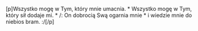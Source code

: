 [p]Wszystko mogę w Tym, który mnie umacnia. * Wszystko mogę w Tym, który sił dodaje mi. * /: On dobrocią Swą ogarnia mnie * i wiedzie mnie do niebios bram. :/[/p]